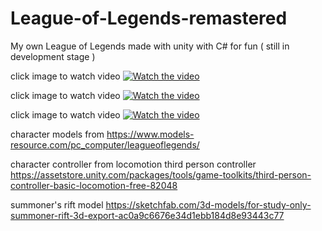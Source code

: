 # League-of-Legends-remastered

My own League of Legends made with unity with C# for fun ( still in development stage )


click image to watch video
[![Watch the video](https://i.imgur.com/QC6VOp5.png)](https://www.youtube.com/watch?v=Ak2sP-YvsOE)


click image to watch video
[![Watch the video](https://i.imgur.com/LQXdcOb.png)](https://www.youtube.com/watch?v=7-otwCnBnds)


click image to watch video
[![Watch the video](https://i.imgur.com/EXpN47I.png)](https://www.youtube.com/watch?v=_Wnq_r_ZVt0&feature=youtu.be)



character models from 
  https://www.models-resource.com/pc_computer/leagueoflegends/

character controller from locomotion third person controller
  https://assetstore.unity.com/packages/tools/game-toolkits/third-person-controller-basic-locomotion-free-82048
 
summoner's rift model 
  https://sketchfab.com/3d-models/for-study-only-summoner-rift-3d-export-ac0a9c6676e34d1ebb184d8e93443c77





